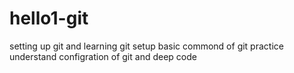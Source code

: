 # hello1-git
setting up git and 
learning git setup
basic commond of git
practice
understand configration of git
and deep code

